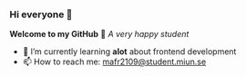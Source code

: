 ### Hi everyone 👋

**Welcome to my GitHub** 🦖
_A very happy student_

- 🌱 I’m currently learning **alot** about frontend development
- 📫 How to reach me: mafr2109@student.miun.se


